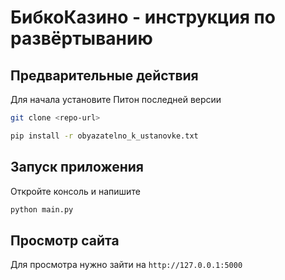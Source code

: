 # БибкоКазино - инструкция по развёртыванию

## Предварительные действия

Для начала установите Питон последней версии

```bash
git clone <repo-url>
```

```bash
pip install -r obyazatelno_k_ustanovke.txt
```

## Запуск приложения

Откройте консоль и напишите

```bash
python main.py
```

## Просмотр сайта

Для просмотра нужно зайти на `http://127.0.0.1:5000`


